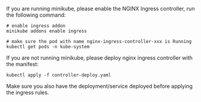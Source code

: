 If you are running minikube, please enable the NGINX Ingress controller, run the following command:

```
# enable ingress addon
minikube addons enable ingress

# make sure the pod with name nginx-ingress-controller-xxx is Running
kubectl get pods -n kube-system
```

If you are not running minikube, please deploy nginx ingress controller with the manifest:
```
kubectl apply -f controller-deploy.yaml
```


Make sure you also have the deployment/service deployed before applying the ingress rules.
